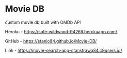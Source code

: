 # Movie DB

custom movie db built with OMDb API

Heroku - https://safe-wildwood-94266.herokuapp.com/

GitHub - https://stanjo84.github.io/Movie-DB/

Link - https://movie-search-app-stanstrawa84.c9users.io/


